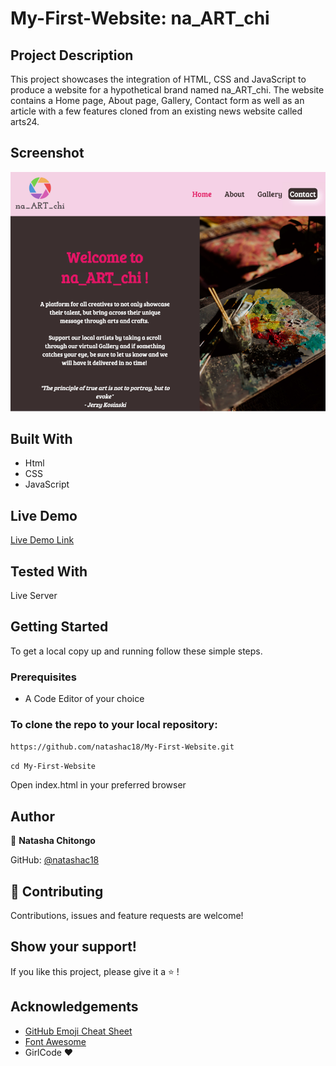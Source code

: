 # My-First-Website: na_ART_chi

## Project Description 

This project showcases the integration of HTML, CSS and JavaScript to produce a website for a hypothetical brand named na_ART_chi. The website contains a Home page, About page, 
Gallery, Contact form as well as an article with a few features cloned from an existing news website called arts24.

## Screenshot

![Screenshot](screenshot.PNG)

## Built With

- Html
- CSS
- JavaScript

## Live Demo

[Live Demo Link](https://natashac18.github.io/My-First-Website/)

## Tested With

Live Server

## Getting Started

To get a local copy up and running follow these simple steps.
### Prerequisites
- A Code Editor of your choice

### To clone the repo to your local repository:
`https://github.com/natashac18/My-First-Website.git`

`cd My-First-Website`

Open index.html in your preferred browser

## Author

:bust_in_silhouette: **Natasha Chitongo** 

GitHub: [@natashac18](https://github.com/natashac18)

## :handshake: Contributing

Contributions, issues and feature requests are welcome!

## Show your support! 

If you like this project, please give it a :star: !

## Acknowledgements

- [GitHub Emoji Cheat Sheet](https://www.webfx.com/tools/emoji-cheat-sheet/)
- [Font Awesome](https://fontawesome.com/)
- GirlCode :heart:
